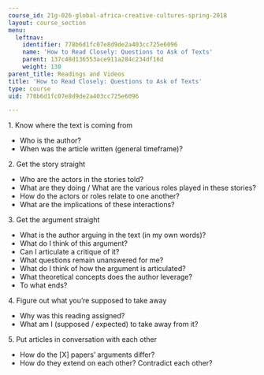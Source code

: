 ```yaml
---
course_id: 21g-026-global-africa-creative-cultures-spring-2018
layout: course_section
menu:
  leftnav:
    identifier: 778b6d1fc07e8d9de2a403cc725e6096
    name: 'How to Read Closely: Questions to Ask of Texts'
    parent: 137c48d136553ace911a284c234df16d
    weight: 130
parent_title: Readings and Videos
title: 'How to Read Closely: Questions to Ask of Texts'
type: course
uid: 778b6d1fc07e8d9de2a403cc725e6096

---
```


1\. Know where the text is coming from

*   Who is the author?
*   When was the article written (general timeframe)?

2\. Get the story straight

*   Who are the actors in the stories told?
*   What are they doing / What are the various roles played in these stories?
*   How do the actors or roles relate to one another?
*   What are the implications of these interactions?

3\. Get the argument straight

*   What is the author arguing in the text (in my own words)?
*   What do I think of this argument?
*   Can I articulate a critique of it?
*   What questions remain unanswered for me?
*   What do I think of how the argument is articulated?
*   What theoretical concepts does the author leverage?
*   To what ends?

4\. Figure out what you’re supposed to take away

*   Why was this reading assigned?
*   What am I (supposed / expected) to take away from it?

5\. Put articles in conversation with each other

*   How do the \[X\] papers’ arguments differ?
*   How do they extend on each other? Contradict each other?